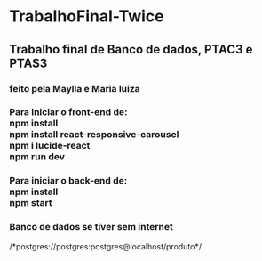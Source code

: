 # TrabalhoFinal-Twice
<h2> Trabalho final de Banco de dados, PTAC3 e PTAS3</h2>
<h3> feito pela Maylla e Maria luiza </h3>
<h3>Para iniciar o front-end de: <br/>
npm install <br/>
npm install react-responsive-carousel <br/>
npm i lucide-react <br/>
npm run dev
</h3>

<h3>Para iniciar o back-end de: <br/>
npm install <br/>
npm start
</h3>
<h3> Banco de dados se tiver sem internet</h3>
<p> /*postgres://postgres:postgres@localhost/produto*/ </p>



